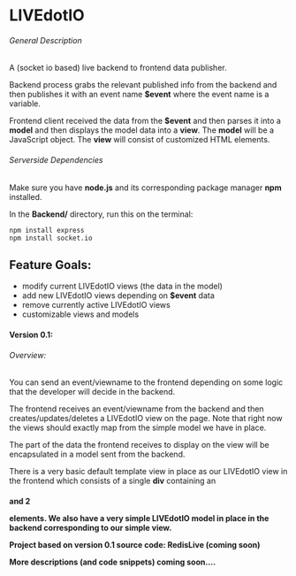 LIVEdotIO
=========


###### General Description

A (socket io based) live backend to frontend data publisher.

Backend process grabs the relevant published info from the backend and then publishes
it with an event name **$event** where the event name is a variable.

Frontend client received the data from the **$event** and then parses it into a **model**
and then displays the model data into a **view**.
The **model** will be a JavaScript object.
The **view** will consist of customized HTML elements.

###### Serverside Dependencies

Make sure you have **node.js** and its corresponding package manager **npm** installed.

In the **Backend/** directory, run this on the terminal:
``` shell
npm install express
npm install socket.io
```

Feature Goals:
----------------
- modify current LIVEdotIO views (the data in the model)
- add new LIVEdotIO views depending on **$event** data
- remove currently active LIVEdotIO views
- customizable views and models


#### Version 0.1:
###### Overview:
You can send an event/viewname to the frontend depending on some logic that the developer
will decide in the backend.

The frontend receives an event/viewname from the backend and then creates/updates/deletes
a LIVEdotIO view on the page. Note that right now the views should exactly map from the
simple model we have in place.

The part of the data the frontend receives to display on the view will be encapsulated
in a model sent from the backend.

There is a very basic default template view in place as our LIVEdotIO view in the frontend
which consists of a single **div** containing an **<h4>** and 2 **<p>** elements.
We also have a very simple LIVEdotIO model in place in the backend corresponding to
our simple view.

Project based on version 0.1 source code: **RedisLive** (coming soon)

More descriptions (and code snippets) coming soon....

